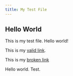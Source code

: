 ```yaml
---
title: My Test File
---
```


## Hello World

This is my test file. Hello world!

This is my [valid link](/guides/overview/why-cypress).

This is my [broken link](/guides/foo/bar)

Hello world. Test.
